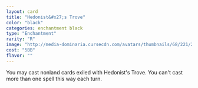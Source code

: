 ```yaml
---
layout: card
title: "Hedonist&#x27;s Trove"
color: "black"
categories: enchantment black
type: "Enchantment"
rarity: "R"
image: "http://media-dominaria.cursecdn.com/avatars/thumbnails/68/221/200/283/635616660215103802.png"
cost: "5BB"
flavor: ""
---
```


You may cast nonland cards exiled with Hedonist's Trove. You can't cast more than one spell this way each turn.
